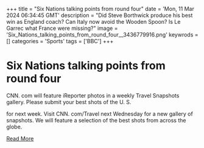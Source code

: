 +++
title = "Six Nations talking points from round four"
date = 'Mon, 11 Mar 2024 06:34:45 GMT'
description = "Did Steve Borthwick produce his best win as England coach? Can Italy now avoid the Wooden Spoon? Is Le Garrec what France were missing?"
image = 'Six_Nations_talking_points_from_round_four__3436779916.png'
keywrods =  []
categories = 'Sports'
tags = ['BBC']
+++

# Six Nations talking points from round four

CNN.
com will feature iReporter photos in a weekly Travel Snapshots gallery.
Please submit your best shots of the U.
S.

for next week.
Visit CNN.
com/Travel next Wednesday for a new gallery of snapshots.
We will feature a selection of the best shots from across the globe.


[Read More](https://www.bbc.co.uk/sport/rugby-union/68528540)
